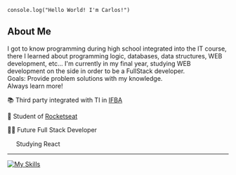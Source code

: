 <code>console.log("Hello World! I'm Carlos!")</code>


##
## About Me
<p> 
I got to know programming during high school integrated into the IT course, there I learned about programming logic, databases, data structures, WEB development, etc... I'm currently in my final year, studying WEB development on the side in order to be a FullStack developer.
<br>
Goals: Provide problem solutions with my knowledge.
  <br>
Always learn more!
</p>
<p>📚 Third party integrated with TI in <a href="https://portal.ifba.edu.br/euclides-da-cunha" target="blank_">IFBA</a> </p>
<p>👾 Student of <a href="https://www.rocketseat.com.br" target="blank_">Rocketseat</a></p>
<p>👨‍💻 Future Full Stack Developer</p>
<p><img width="16" height="15" margin-left="10px" src='https://upload.wikimedia.org/wikipedia/commons/thumb/a/a7/React-icon.svg/2300px-React-icon.svg.png'> Studying React</p>
<hr>

[![My Skills](https://skillicons.dev/icons?i=js,html,css,mysql)](https://skillicons.dev)
